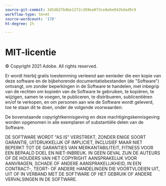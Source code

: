 ```yaml
---
source-git-commit: 345d62fbdbe12f2c369ea073ce8e6e942bdad9c9
workflow-type: tm+mt
source-wordcount: '170'
ht-degree: 1%

---
```

# MIT-licentie

© Copyright 2021 Adobe. All rights reserved.

Er wordt hierbij gratis toestemming verleend aan eenieder die een kopie van deze software en de bijbehorende documentatiebestanden (de &quot;Software&quot;) ontvangt, om zonder beperkingen in de Software te handelen, met inbegrip van de rechten om kopieën van de Software te gebruiken, te kopiëren, te wijzigen, samen te voegen, te publiceren, te distribueren, sublicentiëren en/of te verkopen, en om personen aan wie de Software wordt geleverd, toe te staan dit te doen, onder de volgende voorwaarden:

De bovenstaande copyrightkennisgeving en deze machtigingskennisgeving worden opgenomen in alle exemplaren of substantiële delen van de Software.

DE SOFTWARE WORDT &quot;AS IS&quot; VERSTREKT, ZONDER ENIGE SOORT GARANTIE, UITDRUKKELIJK OF IMPLICIET, INCLUSIEF MAAR NIET BEPERKT TOT DE GARANTIES VAN MERKANTABILITEIT, FITNESS VOOR EEN BEPAALD DOEL EN NIET-INBREUK. IN GEEN GEVAL ZIJN DE AUTEURS OF DE HOUDERS VAN HET COPYRIGHT AANSPRAKELIJK VOOR AANVRAGEN, SCHADE OF ANDERE AANSPRAKELIJKHEID, IN EEN CONTRACT-, TEORT- OF ANDERE HANDELINGEN DIE VOORTVLOEIEN UIT, UIT OF IN VERBAND MET DE SOFTWARE OF HET GEBRUIK OF ANDERE VERVALSINGEN IN DE SOFTWARE.
